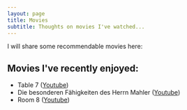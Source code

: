 ```yaml
---
layout: page
title: Movies
subtitle: Thoughts on movies I've watched...
---
```


I will share some recommendable movies here:

## Movies I've recently enjoyed:

* Table 7 ([Youtube](https://www.youtube.com/watch?v=u_P4DTQ1OFo))
* Die besonderen Fähigkeiten des Herrn Mahler ([Youtube](https://www.youtube.com/watch?v=0cH_MOXgN0w))
* Room 8 ([Youtube](https://www.youtube.com/watch?v=O4fuqLR5k7E))
